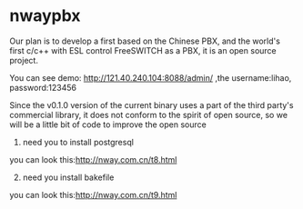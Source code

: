 # nwaypbx
Our plan is to develop a first based on the Chinese PBX, and the world's first c/c++ with ESL control FreeSWITCH as a PBX, it is an open source project.


You can see demo:  http://121.40.240.104:8088/admin/  ,the username:lihao, password:123456

Since the v0.1.0 version of the current binary uses a part of the third party's commercial library, it does not conform to the spirit of open source, so we will be a little bit of code to improve the open source

1. need you to install postgresql

you can look this:http://nway.com.cn/t8.html

2. need you install bakefile

you can look this:http://nway.com.cn/t9.html